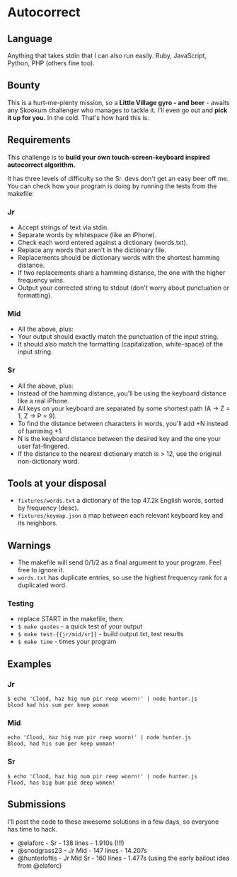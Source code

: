 # Autocorrect

## Language

Anything that takes stdin that I can also run easily. Ruby, JavaScript, Python, PHP (others fine too).

## Bounty

This is a hurt-me-plenty mission, so a **Little Village gyro - and beer** - awaits any Skookum challenger who manages to tackle it.
I'll even go out and **pick it up for you.** In the cold. That's how hard this is.

## Requirements

This challenge is to **build your own touch-screen-keyboard inspired autocorrect algorithm.**

It has three levels of difficulty so the Sr. devs don't get an easy beer off me.
You can check how your program is doing by running the tests from the makefile:

### Jr

- Accept strings of text via stdin.
- Separate words by whitespace (like an iPhone).
- Check each word entered against a dictionary (words.txt).
- Replace any words that aren't in the dictionary file.
- Replacements should be dictionary words with the shortest hamming distance.
- If two replacements share a hamming distance, the one with the higher frequency wins.
- Output your corrected string to stdout (don't worry about punctuation or formatting).

### Mid

- All the above, plus:
- Your output should exactly match the punctuation of the input string.
- It should also match the formatting (capitalization, white-space) of the input string.

### Sr

- All the above, plus:
- Instead of the hamming distance, you'll be using the keyboard distance like a real iPhone.
- All keys on your keyboard are separated by some shortest path (A -> Z = 1, Z -> P = 9).
- To find the distance between characters in words, you'll add +N instead of hamming +1.
- N is the keyboard distance between the desired key and the one your user fat-fingered.
- If the distance to the nearest dictionary match is > 12, use the original non-dictionary word.

## Tools at your disposal

- `fixtures/words.txt` a dictionary of the top 47.2k English words, sorted by frequency (desc).
- `fixtures/keymap.json` a map between each relevant keyboard key and its neighbors.

## Warnings

- The makefile will send 0/1/2 as a final argument to your program. Feel free to ignore it.
- `words.txt` has duplicate entries, so use the highest frequency rank for a duplicated word.

### Testing

- replace START in the makefile, then:
- `$ make quotes` - a quick test of your output
- `$ make test-{{jr/mid/sr}}` - build output.txt, test results
- `$ make time` - times your program

## Examples

### Jr

```
$ echo 'Clood, haz hig num pir reep woorn!' | node hunter.js
blood had his sum per keep woman
```

### Mid

```
echo 'Clood, haz hig num pir reep woorn!' | node hunter.js
Blood, had his sum per keep woman!
```

### Sr

```
$ echo 'Clood, haz hig num pir reep woorn!' | node hunter.js
Flood, has big bum pie deep women!
```

## Submissions

I'll post the code to these awesome solutions in a few days, so everyone has time to hack.

- @elaforc - Sr - 138 lines - 1.910s (!!!)
- @snodgrass23 - Jr Mid - 147 lines - 14.207s
- @hunterloftis - Jr Mid Sr - 160 lines - 1.477s (using the early bailout idea from @elaforc)